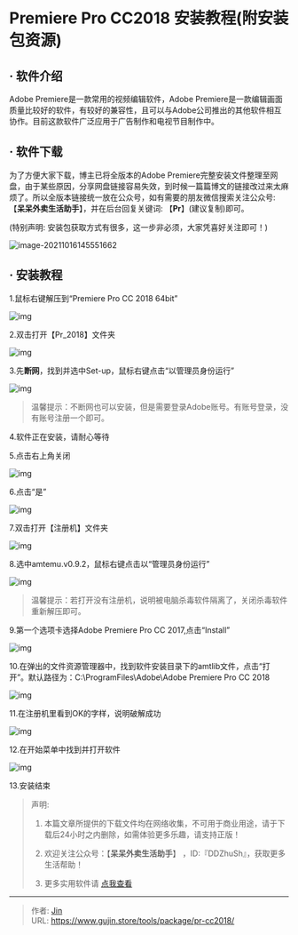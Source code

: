 # Premiere Pro CC2018 安装教程(附安装包资源)


## · 软件介绍
Adobe Premiere是一款常用的视频编辑软件，Adobe Premiere是一款编辑画面质量比较好的软件，有较好的兼容性，且可以与Adobe公司推出的其他软件相互协作。目前这款软件广泛应用于广告制作和电视节目制作中。

## · 软件下载
为了方便大家下载，博主已将全版本的Adobe Premiere完整安装文件整理至网盘，由于某些原因，分享网盘链接容易失效，到时候一篇篇博文的链接改过来太麻烦了。所以全版本链接统一放在公众号，如有需要的朋友微信搜索关注公众号: 【**呆呆外卖生活助手**】，并在后台回复关键词: 【**Pr**】(建议复制)即可。

(特别声明: 安装包获取方式有很多，这一步非必须，大家凭喜好关注即可！)

![image-20211016145551662](https://img.gujin.store/img/image-20211016145551662.png)

## · 安装教程

1.鼠标右键解压到“Premiere Pro CC 2018 64bit”

![img](https://img.gujin.store/img/v2-ac4fa5667b6ffbda1957819be2d8a4d8_720w.png)

2.双击打开【Pr_2018】文件夹

![img](https://img.gujin.store/img/v2-b057d8c86ae04eb741fd49cad9927708_720w.png)

3.先**断网**，找到并选中Set-up，鼠标右键点击“以管理员身份运行”

![img](https://img.gujin.store/img/v2-b0e0e3f34421cec5d8924041a0b16242_720w.png)



> 温馨提示：不断网也可以安装，但是需要登录Adobe账号。有账号登录，没有账号注册一个即可。

4.软件正在安装，请耐心等待

5.点击右上角关闭

![img](https://img.gujin.store/img/v2-1c21e240731c4f3dc78b20f21799f1ff_720w.png)

6.点击“是”

![img](https://img.gujin.store/img/v2-8875207377cc338a5798dfb617c46e20_720w.png)



7.双击打开【注册机】文件夹

![img](https://img.gujin.store/img/v2-71dd3dd11160ba9202e83fede56fc484_720w.png)

8.选中amtemu.v0.9.2，鼠标右键点击以“管理员身份运行”

![img](https://img.gujin.store/img/v2-fcad039845e180fd1da930e211239113_720w.png)

> 温馨提示：若打开没有注册机，说明被电脑杀毒软件隔离了，关闭杀毒软件重新解压即可。

9.第一个选项卡选择Adobe Premiere Pro CC 2017,点击“Install”

![img](https://img.gujin.store/img/v2-177a6bfd04d43baa198f8f9da0007c04_720w.png)

10.在弹出的文件资源管理器中，找到软件安装目录下的amtlib文件，点击“打开”。默认路径为：C:\ProgramFiles\Adobe\Adobe Premiere Pro CC 2018

![img](https://img.gujin.store/img/v2-72b4992ae8947779aeac15cfc35b00f1_720w.png)

11.在注册机里看到OK的字样，说明破解成功

![img](https://img.gujin.store/img/v2-b14cc8901eb4049dc5714538dbe111cc_720w.png)

12.在开始菜单中找到并打开软件

![img](https://img.gujin.store/img/v2-409c4343d7c2a5f984a4f863504ce0f2_720w.png)

13.安装结束




> 声明: 
>
> 1. 本篇文章所提供的下载文件均在网络收集，不可用于商业用途，请于下载后24小时之内删除，如需体验更多乐趣，请支持正版！
>
> 2. 欢迎关注公众号：【**呆呆外卖生活助手**】 ，ID:『DDZhuSh』，获取更多生活帮助！
>
> 3. 更多实用软件请  [点我查看](/tools)

---

> 作者: [Jin](https://img.gujin.store/img/favicon.ico)  
> URL: https://www.gujin.store/tools/package/pr-cc2018/  

